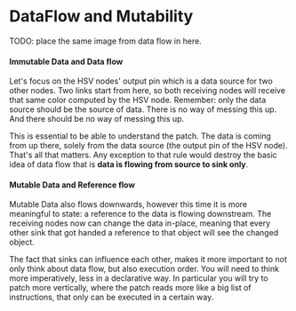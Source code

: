 # DataFlow and Mutability

TODO: place the same image from data flow in here.

#### Immutable Data and Data flow
Let's focus on the HSV nodes' output pin which is a data source for two other nodes. Two links start from here, so both receiving nodes will receive that same color computed by the HSV node. Remember: only the data source should be the source of data. There is no way of messing this up. And there should be no way of messing this up.

This is essential to be able to understand the patch. The data is coming from up there, solely from the data source (the output pin of the HSV node). That's all that matters. Any exception to that rule would destroy the basic idea of data flow that is **data is flowing from source to sink only**.

#### Mutable Data and Reference flow

Mutable Data also flows downwards, however this time it is more meaningful to state: a reference to the data is flowing downstream. The receiving nodes now can change the data in-place, meaning that every other sink that got handed a reference to that object will see the changed object. 

The fact that sinks can influence each other, makes it more important to not only think about data flow, but also execution order. You will need to think more imperatively, less in a declarative way. In particular you will try to patch more vertically, where the patch reads more like a big list of instructions, that only can be executed in a certain way. 